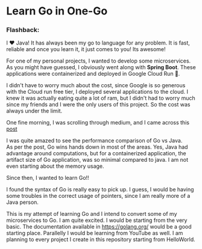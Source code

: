 # Learn Go in One-Go

 ### Flashback:
  I ❤️ Java! It has always been my go to language for any problem.  It is fast, reliable and once  you learn it, it just comes to you! Its awesome! 
 
 For one of my personal projects, I wanted to develop some microservices.  As you might have guessed, I obviously went along with **Spring Boot**.  These applications were containerized and deployed in Google Cloud Run 🤍.

I didn't have to worry much about the cost, since Google is so generous with the Cloud run free tier,  I deployed several applications to the cloud. I knew it was actually eating quite a lot of ram, but I didn't had to worry much since my friends and I were the only users of this project. So the cost was always under the limit. 

One fine morning, I was scrolling through medium, and I came across this [post](https://medium.com/@dexterdarwich/comparison-between-java-go-and-rust-fdb21bd5fb7c) 

I was quite amazed to see the performance comparison of Go vs Java.  
As per the post,  Go wins hands down in  most of the areas. Yes, Java had advantage around computations, but for a containerized application, the artifact size of Go application, was so minimal compared to java. I am not even starting about the memory usage. 

Since then, I wanted to learn Go!!

I found the syntax of Go is really easy to pick up. I guess, I would be having some troubles in the correct usage of pointers, since I am really more of a Java person.

This is my attempt of learning Go and I intend to convert some of my microservices to Go. 
I am quite excited.  I would be starting from the very basic. The documentation available in https://golang.org/ would be a good starting place. Parallelly I would be learning from YouTube as well. I am planning to every project I create in this repository starting from HelloWorld. 

